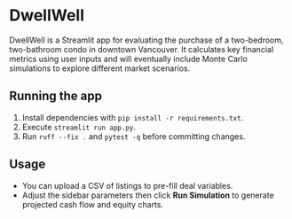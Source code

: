 # DwellWell

DwellWell is a Streamlit app for evaluating the purchase of a two-bedroom, two-bathroom condo in downtown Vancouver. It calculates key financial metrics using user inputs and will eventually include Monte Carlo simulations to explore different market scenarios.

## Running the app

1. Install dependencies with `pip install -r requirements.txt`.
2. Execute `streamlit run app.py`.
3. Run `ruff --fix .` and `pytest -q` before committing changes.

## Usage
- You can upload a CSV of listings to pre-fill deal variables.
- Adjust the sidebar parameters then click **Run Simulation** to generate
  projected cash flow and equity charts.
